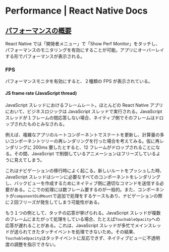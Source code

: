 # Performance | React Native Docs

## [パフォーマンスの概要](https://reactnative.dev/docs/performance)

React Native では「開発者メニュー」で「Show Perf Monitor」をタッチし、パフォーマンスのモニタリングを有効にすることが可能。アプリにオーバーレイする形でパフォーマンスが表示される。

### FPS

パフォーマンスモニタを有効にすると、２種類の FPS が表示されている。

#### JS frame rate (JavaScript thread)

JavaScript スレッドにおけるフレームレート。ほとんどの React Native アプリにおいて、ビジネスロジックは JavaScript スレッドで実行される。JavaScript スレッドが１フレームの間応答しない場合、ネイティブ側でそのフレームはドロップされたものとみなされる。

例えば、複雑なアプリのルートコンポーネントでステートを更新し、計算量の多いコンポーネントツリーの再レンダリングを行った場合を考えてみる。仮に再レンダリングに 200ms 要したとすると、12 フレームがドロップされることになる。その間、JavaScript で制御しているアニメーションはフリーズしているように見えてしまう。

これはナビゲーションの移行時によく起こる。新しいルートをプッシュした時、JavaScript スレッドはシーンに必要なすべてのコンポーネントをレンダリングし、バックビューを作成するためにネイティブ側に適切なコマンドを送信する必要がある。ここでの処理には数フレーム要するのが一般的。また、コンポーネントが`componentDidMount`で追加で処理をするケースもあり、ナビゲーションの際に２回フリーズが発生してしまう可能性がある。

もう１つの例として、タッチの応答が挙げられる。JavaScript スレッドが複数のフレームにまたがって処理をしている場合、たとえば`TouchableOpacity`への応答が遅れることがある。これは、JavaScript スレッドが多忙でメインスレッドが送られてきたタッチイベントを処理できないため。その結果、`TouchableOpacity`はタッチイベントに反応できず、ネイティブビューに不透明度の調整を指示できない。
